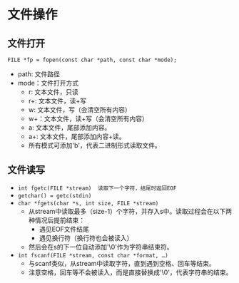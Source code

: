 # 文件操作

## 文件打开
`FILE *fp = fopen(const char *path, const char *mode); `

* path: 文件路径
* mode：文件打开方式
    * r: 文本文件，只读
    * r+: 文本文件，读+写
    * w: 文本文件，写（会清空所有内容）
    * w+：文本文件，读+写（会清空所有内容）
    * a: 文本文件，尾部添加内容。
    * a+: 文本文件，尾部添加内容+读。
    * 所有模式可添加'b'，代表二进制形式读取文件。

## 文件读写
* `int fgetc(FILE *stream)  读取下一个字符，结尾时返回EOF`
* `getchar() = getc(stdin)`
* `char *fgets(char *s, int size, FILE *stream)`
    * 从stream中读取最多（size-1）个字符，并存入s中。读取过程会在以下两种情况后提前结束：
        * 遇见EOF文件结尾
        * 遇见换行符（换行符也会被读入）
    * 然后会在s的下一位自动添加'\0'作为字符串结束符。
* `int fscanf(FILE *stream, const char *format, …)`
    * 与scanf类似，从stream中读取字符，直到遇到空格、回车等结束。
    * 注意空格，回车等不会被读入，而是直接替换成'\0'，代表字符串的结束。